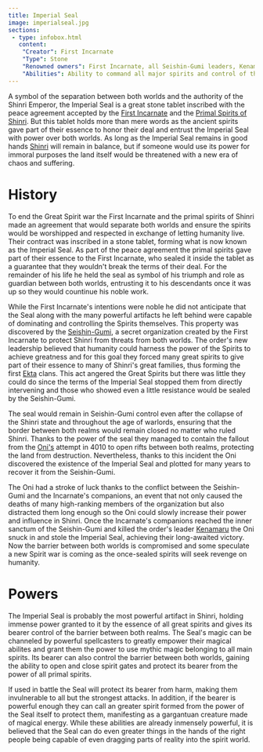 ```yaml
---
title: Imperial Seal
image: imperialseal.jpg
sections:
 - type: infobox.html
   content:
    "Creator": First Incarnate
    "Type": Stone
    "Renowned owners": First Incarnate, all Seishin-Gumi leaders, Kenamaru, the Oni
    "Abilities": Ability to command all major spirits and control of the boundary between the Spirit and Material planes. 
---
```


A symbol of the separation between both worlds and the authority of the Shinri Emperor, the Imperial Seal is a great stone tablet inscribed with the peace agreement accepted by the [First Incarnate](https://raldamain.com/en/characters/age%20of%20succesion/firstincarnate.html) and the [Primal Spirits of Shinri](https://raldamain.com/en/creatures/superior%20beings/primal%20spirits/shinri/). But this tablet holds more than mere words as the ancient spirits gave part of their essence to honor their deal and entrust the Imperial Seal with power over both worlds. As long as the Imperial Seal remains in good hands [Shinri](https://raldamain.com/en/locations/natural/shinri%20region.html) will remain in balance, but if someone would use its power for immoral purposes the land itself would be threatened with a new era of chaos and suffering.

# History

To end the Great Spirit war the First Incarnate and the primal spirits of Shinri made an agreement that would separate both worlds and ensure the spirits would be worshipped and respected in exchange of letting humanity live. Their contract was inscribed in a stone tablet, forming what is now known as the Imperial Seal. As part of the peace agreement the primal spirits gave part of their essence to the First Incarnate, who sealed it inside the tablet as a guarantee that they wouldn't break the terms of their deal. For the remainder of his life he held the seal as symbol of his triumph and role as guardian between both worlds, entrusting it to his descendants once it was up so they would countinue his noble work.

While the First Incarnate's intentions were noble he did not anticipate that the Seal along with the many powerful artifacts he left behind were capable of dominating and controlling the Spirits themselves. This property was discovered by the [Seishin-Gumi](https://raldamain.com/en/ideas/factions/seishingumi.html), a secret organization created by the First Incarnate to protect Shinri from threats from both worlds. The order's new leadership believed that humanity could harness the power of the Spirits to achieve greatness and for this goal they forced many great spirits to give part of their essence to many of Shinri's great families, thus forming the first [Ekta](https://raldamain.com/en/magic/bloodlines/ekta.html) clans. This act angered the Great Spirits but there was little they could do since the terms of the Imperial Seal stopped them from directly intervening and those who showed even a little resistance would be sealed by the Seishin-Gumi.

The seal would remain in Seishin-Gumi control even after the collapse of the Shinri state and throughout the age of warlords, ensuring that the border between both realms would remain closed no matter who ruled Shinri. Thanks to the power of the seal they managed to contain the fallout from the [Oni's](https://raldamain.com/en/creatures/sentient/nonhuman/oni.html) attempt in 4010 to open rifts between both realms, protecting the land from destruction. Nevertheless, thanks to this incident the Oni discovered the existence of the Imperial Seal and plotted for many years to recover it from the Seishin-Gumi. 

The Oni had a stroke of luck thanks to the conflict between the Seishin-Gumi and the Incarnate's companions, an event that not only caused the deaths of many high-ranking members of the organization but also distracted them long enough so the Oni could slowly increase their power and influence in Shinri. Once the Incarnate's companions reached the inner sanctum of the Seishin-Gumi and killed the order's leader [Kenamaru](https://raldamain.com/en/characters/age%20of%20heresy/kenamaru.html) the Oni snuck in and stole the Imperial Seal, achieving their long-awaited victory. Now the barrier between both worlds is compromised and some speculate a new Spirit war is coming as the once-sealed spirits will seek revenge on humanity.



# Powers

The Imperial Seal is probably the most powerful artifact in Shinri, holding immense power granted to it by the essence of all great spirits and gives its bearer control of the barrier between both realms. The Seal's magic can be channeled by powerful spellcasters to greatly empower their magical abilites and grant them the power to use mythic magic belonging to all main spirits. Its bearer can also control the barrier between both worlds, gaining the ability to open and close spirit gates and protect its bearer from the power of all primal spirits.

If used in battle the Seal will protect its bearer from harm, making them invulnerable to all but the strongest attacks. In addition, if the bearer is powerful enough they can call an greater spirit formed from the power of the Seal itself to protect them, manifesting as a gargantuan creature made of magical energy. While these abilities are already inmensely powerful, it is believed that the Seal can do even greater things in the hands of the right people being capable of even dragging parts of reality into the spirit world.
